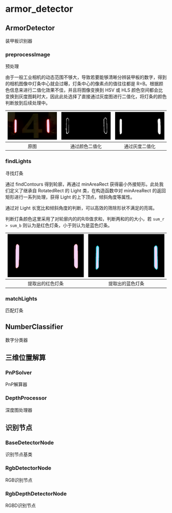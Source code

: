 # armor_detector

## ArmorDetector
装甲板识别器

### preprocessImage
预处理

由于一般工业相机的动态范围不够大，导致若要能够清晰分辨装甲板的数字，得到的相机图像中灯条中心就会过曝，灯条中心的像素点的值往往都是 R=B。根据颜色信息来进行二值化效果不佳，并且将图像变换到 HSV 或 HLS 颜色空间都会比变换到灰度图耗时大，因此此处选择了直接通过灰度图进行二值化，将灯条的颜色判断放到后续处理中。

| ![](docs/raw.png) | ![](docs/hsv_bin.png) | ![](docs/gray_bin.png) |
| :---------------: | :-------------------: | :--------------------: |
|       原图        |    通过颜色二值化     |     通过灰度二值化     |

### findLights
寻找灯条

通过 findContours 得到轮廓，再通过 minAreaRect 获得最小外接矩形。此处我们定义了继承自 RotatedRect 的 Light 类，在构造函数中对 minAreaRect 的返回矩形进行一系列处理，获得 Light 的上下顶点，倾斜角度等属性。

通过对 Light 长宽比和倾斜角度的判断，可以高效的筛除形状不满足的亮斑。

判断灯条颜色这里采用了对轮廓内的的R/B值求和，判断两和的的大小，若 `sum_r > sum_b` 则认为是红色灯条，小于则认为是蓝色灯条。

| ![](docs/red.png) | ![](docs/blue.png) |
| :---------------: | :----------------: |
| 提取出的红色灯条  |  提取出的蓝色灯条  |

### matchLights
匹配灯条

## NumberClassifier
数字分类器

## 三维位置解算

### PnPSolver
PnP解算器

### DepthProcessor
深度图处理器

## 识别节点

### BaseDetectorNode
识别节点基类

### RgbDetectorNode
RGB识别节点

### RgbDepthDetectorNode
RGBD识别节点

